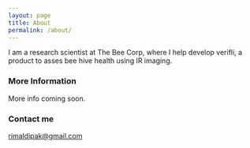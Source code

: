 ```yaml
---
layout: page
title: About
permalink: /about/
---
```

I am a research scientist at The Bee Corp, where I help develop verifli, a product to asses bee hive health using IR imaging. 

### More Information
More info coming soon.

### Contact me

[rimaldipak@gmail.com](mailto:rimaldipak@gmail.com)
